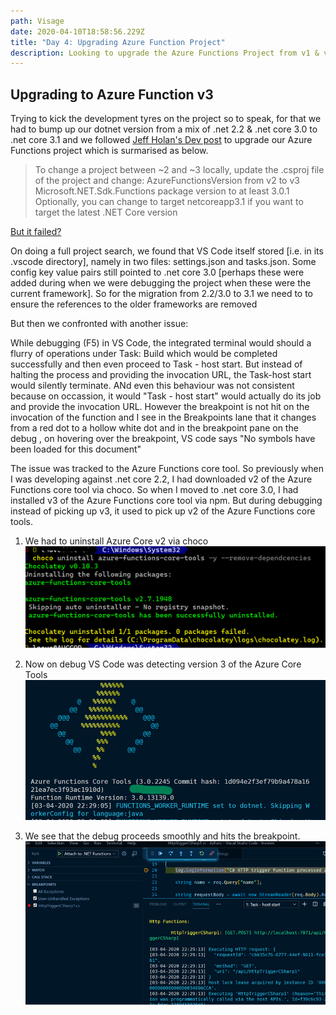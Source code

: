 ```yaml
---
path: Visage
date: 2020-04-10T18:58:56.229Z
title: "Day 4: Upgrading Azure Function Project"
description: Looking to upgrade the Azure Functions Project from v1 & v2 to v3
---
```

## Upgrading to Azure Function v3

Trying to kick the development tyres on the project so to speak, for that we had to bump up our dotnet version from a mix of .net 2.2 & .net core 3.0 to .net core 3.1 and we followed [Jeff Holan's Dev post](https://dev.to/azure/develop-azure-functions-using-net-core-3-0-gcm) to upgrade our Azure Functions project which is surmarised as below.

>To change a project between ~2 and ~3 locally, update the .csproj file of the project and change: AzureFunctionsVersion from v2 to v3 Microsoft.NET.Sdk.Functions package version to at least 3.0.1 Optionally, you can change to target netcoreapp3.1 if you want to target the latest .NET Core version

[But it failed?](https://stackoverflow.com/questions/61035606/azure-function-fails-to-build-when-tfm-is-upgraded-from-netcoreapp3-0-to-netcore)

On doing a full project search, we found that VS Code itself stored [i.e. in its .vscode directory], namely in two files: settings.json and tasks.json. Some config key value pairs still pointed to .net core 3.0 [perhaps these were added during when we were debugging the project when these were the current framework]. So for the migration from 2.2/3.0 to 3.1 we need to to ensure the references to the older frameworks are removed

But then we confronted with another issue:

While debugging (F5) in VS Code, the integrated terminal would should a flurry of operations under Task: Build which would be completed successfully and then even proceed to Task - host start. But instead of halting the process and providing the invocation URL, the Task-host start would silently terminate. ANd even this behaviour was not consistent because on occassion, it would "Task - host start" would actually do its job and provide the invocation URL. However the breakpoint is not hit on the invocation of the function and I see in the Breakpoints lane that it changes from a red dot to a hollow white dot and in the breakpoint pane on the debug , on hovering over the breakpoint, VS code says "No symbols have been loaded for this document"

The issue was tracked to the Azure Functions core tool. So previously when I was developing against .net core 2.2, I had downloaded v2 of the Azure Functions core tool via choco. So when I moved to .net core 3.0, I had installed v3 of the Azure Functions core tool via npm. But during debugging instead of picking up v3, it used to pick up v2 of the Azure Functions core tools.

1. We had to uninstall Azure Core v2 via choco
![Uninstall Azure Functions v2 via choco](./Uninstall-az-core-tools-choco.png)

2. Now on debug VS Code was detecting version 3 of the Azure Core Tools
![Azure Core v3 detected during debug](./Az-tools-v3-pickedup-during-debug.png)

3. We see that the debug proceeds smoothly and hits the breakpoint.
![Successl Debug after Az Core Tool v2 uninstall](./successful-debug.png)





